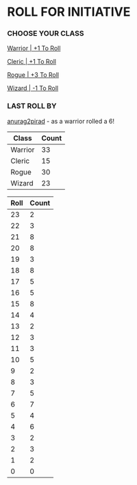 # ROLL FOR INITIATIVE
### CHOOSE YOUR CLASS

[Warrior | +1 To Roll](https://github.com/benjaminsampica/benjaminsampica/issues/new?title=roll%7Cwarrior&body=Just+click+%27Submit+new+issue%27.)

[Cleric | +1 To Roll](https://github.com/benjaminsampica/benjaminsampica/issues/new?title=roll%7Ccleric&body=Just+click+%27Submit+new+issue%27.)

[Rogue | +3 To Roll](https://github.com/benjaminsampica/benjaminsampica/issues/new?title=roll%7Crogue&body=Just+click+%27Submit+new+issue%27.)

[Wizard | -1 To Roll](https://github.com/benjaminsampica/benjaminsampica/issues/new?title=roll%7Cwizard&body=Just+click+%27Submit+new+issue%27.)
### LAST ROLL BY
[anurag2pirad](https://www.github.com/anurag2pirad) - as a warrior rolled a 6!

|Class|Count|
|-|-|
|Warrior|33|
|Cleric|15|
|Rogue|30|
|Wizard|23|

|Roll|Count|
|-|-|
|23|2
|22|3
|21|8
|20|8
|19|3
|18|8
|17|5
|16|5
|15|8
|14|4
|13|2
|12|3
|11|3
|10|5
|9|2
|8|3
|7|5
|6|7
|5|4
|4|6
|3|2
|2|3
|1|2
|0|0
